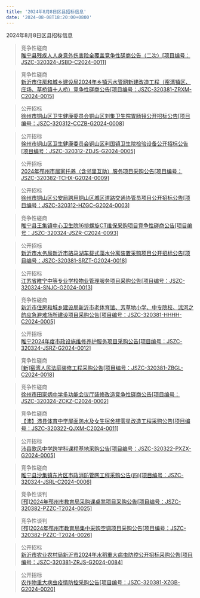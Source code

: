 ```yaml
---
title: '2024年8月8日区县招标信息'
date: '2024-08-08T18:20:00+0800'
---
```

2024年8月8日区县招标信息
<!--more-->
>竞争性磋商<br>
>[睢宁县残疾人人身意外伤害险全覆盖竞争性磋商公告（二次）[项目编号：JSZC-320324-JSBD-C2024-0011]](http://czj.xz.gov.cn/Home/HomeDetails?type=0&articleid=b1d8e63a-eaf0-46a9-86ea-508115e8a688)

>竞争性磋商<br>
>[新沂市住房和城乡建设局2024年乡镇污水管网新建改造工程（窑湾镇区、庄场、草桥镇十人桥）竞争性磋商公告[项目编号：JSZC-320381-ZRXM-C2024-0015]](http://czj.xz.gov.cn/Home/HomeDetails?type=0&articleid=2b7a0198-e1c7-474b-854f-18031c0319f4)

>公开招标<br>
>[徐州市铜山区卫生健康委员会铜山区刘集卫生院胃肠镜公开招标公告[项目编号：JSZC-320312-CCZB-G2024-0008]](http://czj.xz.gov.cn/Home/HomeDetails?type=0&articleid=245f7865-8e16-462e-a27d-03e530b3172e)

>公开招标<br>
>[徐州市铜山区卫生健康委员会铜山区利国镇卫生院检验设备公开招标公告[项目编号：JSZC-320312-ZDJS-G2024-0005]](http://czj.xz.gov.cn/Home/HomeDetails?type=0&articleid=ca0fc552-d8ce-4093-9ca4-7bab37deefcb)

>公开招标<br>
>[2024年邳州市居家托养（含邻里互助）服务项目采购公告[项目编号：JSZC-320382-TCHX-G2024-0009]](http://czj.xz.gov.cn/Home/HomeDetails?type=0&articleid=925d372d-7ba5-44a6-926d-24c0b5326c55)

>公开招标<br>
>[徐州市铜山区公安局聘用铜山区城区道路交通协管员项目公开招标公告[项目编号：JSZC-320312-HZGC-G2024-0003]](http://czj.xz.gov.cn/Home/HomeDetails?type=0&articleid=0d792b24-1a56-40d2-9718-c88024bea34d)

>竞争性磋商<br>
>[睢宁县王集镇中心卫生院16排螺旋CT维保采购项目竞争性磋商公告[项目编号：JSZC-320324-JSZR-C2024-0093]](http://czj.xz.gov.cn/Home/HomeDetails?type=0&articleid=f2498016-6602-4899-9bce-808700c0e213)

>公开招标<br>
>[新沂市水务局新沂市骆马湖车载式藻水分离装置采购项目公开招标公告[项目编号：JSZC-320381-SRZT-G2024-0018]](http://czj.xz.gov.cn/Home/HomeDetails?type=0&articleid=c6ae91b7-d748-4757-b1eb-ed3ef4808e13)

>公开招标<br>
>[江苏省睢宁中等专业学校物业管理服务项目采购公告[项目编号：JSZC-320324-SNJC-G2024-0013]](http://czj.xz.gov.cn/Home/HomeDetails?type=0&articleid=51a03ec7-9e9d-45dc-89a8-a93fd2e0ca91)

>竞争性磋商<br>
>[新沂市住房和城乡建设局新沂市老体育馆、芳草地小学、中专院校、沭河之韵应急避难场所建设项目采购公告[项目编号：JSZC-320381-HHHH-C2024-0005]](http://czj.xz.gov.cn/Home/HomeDetails?type=0&articleid=abcd5e76-ac16-4af4-a30a-766af72a0e52)

>公开招标<br>
>[睢宁2024年度市政设施维修养护服务项目采购公告[项目编号：JSZC-320324-JSRZ-G2024-0012]](http://czj.xz.gov.cn/Home/HomeDetails?type=0&articleid=3d785b42-fe93-4f86-9f88-ffbfd4ae5f35)

>竞争性磋商<br>
>[[新]窑湾人民法庭装修工程采购公告[项目编号：JSZC-320381-ZBGL-C2024-0018]](http://czj.xz.gov.cn/Home/HomeDetails?type=0&articleid=4b93cf7b-d005-41a7-997e-714f53873399)

>竞争性磋商<br>
>[徐州市田家炳中学多功能会议厅装修改造竞争性磋商公告[项目编号：JSZC-320324-ZCKZ-C2024-0002]](http://czj.xz.gov.cn/Home/HomeDetails?type=0&articleid=77652794-c762-460c-a58c-96deb55c5298)

>竞争性磋商<br>
>[【沛】沛县体育中学屋面防水及女生宿舍楼零星改造工程采购公告[项目编号：JSZC-320322-QJXM-C2024-0011]](http://czj.xz.gov.cn/Home/HomeDetails?type=0&articleid=2c3c259e-7e6a-46ca-a058-6b0ec45214b4)

>公开招标<br>
>[沛县歌风中学跨学科课程基地采购公告[项目编号：JSZC-320322-PXZX-G2024-0005]](http://czj.xz.gov.cn/Home/HomeDetails?type=0&articleid=530f593d-3ff9-488d-bfca-156ee95f0256)

>竞争性磋商<br>
>[睢宁县沙集镇东片区市政消防管网工程采购公告(四)[项目编号：JSZC-320324-JSRL-C2024-0006]](http://czj.xz.gov.cn/Home/HomeDetails?type=0&articleid=2b880c6c-2c2b-4f22-aed9-a457d1aa3423)

>竞争性谈判<br>
>[[邳]2024年邳州市教育局采购课桌凳项目采购公告[项目编号：JSZC-320382-PZZC-T2024-0025]](http://czj.xz.gov.cn/Home/HomeDetails?type=0&articleid=88ae371e-adad-4ef5-a5d7-d94bae74c6e8)

>竞争性谈判<br>
>[[邳]2024年邳州市教育局集中采购空调项目采购公告[项目编号：JSZC-320382-PZZC-T2024-0026]](http://czj.xz.gov.cn/Home/HomeDetails?type=0&articleid=b474ae53-e381-493b-91e5-232812dcb9c6)

>公开招标<br>
>[新沂市农业农村局新沂市2024年水稻重大病虫防控公开招标采购公告[项目编号：JSZC-320381-ZRJS-G2024-0084]](http://czj.xz.gov.cn/Home/HomeDetails?type=0&articleid=e5cbe4a6-474f-462f-bcf1-0223cc572c58)

>公开招标<br>
>[农作物重大病虫疫情防控采购公告[项目编号：JSZC-320381-XZGB-G2024-0020]](http://czj.xz.gov.cn/Home/HomeDetails?type=0&articleid=db020186-251e-46fe-b3ed-ac9b906649a6)

